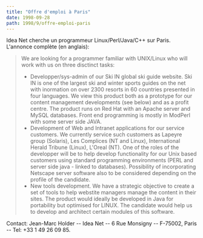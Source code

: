 ```yaml
---
title: "Offre d'emploi à Paris"
date: 1998-09-28
path: 1998/9/offre-emploi-paris
---
```


<P>
Idea Net cherche un programmeur Linux/Perl/Java/C++ sur Paris.
L'annonce complète (en anglais):
</P>

<BLOCKQUOTE>
We are looking for a programmer familiar with UNIX/Linux who will work
with us on three disctinct tasks:
<UL>

<LI>Developper/sys-admin of our Ski IN global ski guide website.
Ski IN is one of the largest ski and winter sports guides on the net
with inormation on over 2300 resorts in 60 countries presented in four
languages.  We view this product both as a prototype for our content
management developments (see below) and as a profit centre.  The product
runs on Red Hat with an Apache server and MySQL databases.  Front end
programming is mostly in ModPerl with some server side JAVA.
<LI>Development of Web and Intranet applications for our service
customers.  We currently service such customers as Lapeyre group
(Solaris), Les Complices (NT and Linux), International Herald Tribune
(Linux), L'Oreal (NT).  One of the roles of the developper will be to
help develop functionality for our Unix based customers using standard
programming environments (PERL and server side java - linked to
databases).  Possibility of incorporating Netscape server software also
to be considered depending on the profile of the candidate.
<LI>New tools development.
We have a strategic objective to create a set of tools to help webstite
managers manage the content in their sites.  The product would ideally
be developed in Java for portability but optimised for LINUX. The
candidate would help us to develop and architect certain modules of this
software.
</UL>

</BLOCKQUOTE>
<P>
Contact:
Jean-Marc Holder -- Idea Net -- 6 Rue Monsigny -- F-75002, Paris --
Tel: +33 1 49 26 09 85.
</P>


